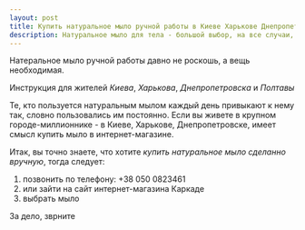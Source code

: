 ```yaml
---
layout: post
title: Купить натуральное мыло ручной работы в Киеве Харькове Днепропетровске
description: Натуральное мыло для тела - большой выбор, на все случаи, контусьтант поможет подобрать
---
```


Натeральное мыло ручной работы давно не роскошь, а вещь необходимая. 

Инструкция для жителей *Киева*, *Харькова*, *Днепропетровска* и *Полтавы*

<!--more-->

Те, кто пользуется натуральным мылом каждый день привыкают к нему так, словно пользовались им постоянно. Если вы живете в крупном городе-миллионнике - в Киеве, Харькове, Днепропетровске, имеет смысл купить мыло в интернет-магазине.



Итак, вы точно знаете, что хотите *купить натуральное мыло сделанно вручную*, тогда следует:

1. позвонить по телефону: +38 050 0823461 
2. или зайти на сайт интернет-магазина Каркаде 
3. выбрать мыло

За дело, зврните
